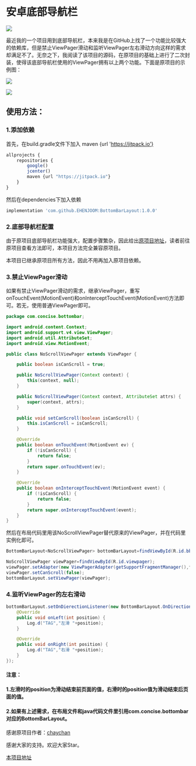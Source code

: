 # 安卓底部导航栏

[![](https://jitpack.io/v/EHENJOOM/BottomBarLayout.svg)](https://jitpack.io/#EHENJOOM/BottomBarLayout)

最近我的一个项目用到底部导航栏，本来我是在GitHub上找了一个功能比较强大的依赖库，但是禁止ViewPager滑动和监听ViewPager左右滑动方向这样的需求却满足不了。无奈之下，我阅读了该项目的源码，在原项目的基础上进行了二次封装，使得该底部导航栏使用的ViewPager拥有以上两个功能。下面是原项目的示例图：

![](https://github.com/chaychan/BottomBarLayout/blob/master/intro_img/display1.gif?raw=true)

![](https://github.com/chaychan/BottomBarLayout/blob/master/intro_img/4.png?raw=true)

## 使用方法：

### 1.添加依赖

首先，在build.gradle文件下加入 maven {url 'https://jitpack.io'}

```javascript
allprojects {
	repositories {
		google()
		jcenter()
		maven {url "https://jitpack.io"}
	}
}
```

然后在dependencies下加入依赖

```js
implementation 'com.github.EHENJOOM:BottomBarLayout:1.0.0'
```

### 2.底部导航栏配置

由于原项目底部导航栏功能强大，配置步骤繁杂，因此给出[原项目地址](https://github.com/chaychan/BottomBarLayout)，读者前往原项目查看方法即可，本项目方法完全兼容原项目。

本项目已继承原项目所有方法，因此不用再加入原项目依赖。

### 3.禁止ViewPager滑动

如果有禁止ViewPager滑动的需求，继承ViewPager，重写onTouchEvent(MotionEvent)和onInterceptTouchEvent(MotionEvent)方法即可。若无，使用普通ViewPager即可。

```java
package com.concise.bottombar;

import android.content.Context;
import android.support.v4.view.ViewPager;
import android.util.AttributeSet;
import android.view.MotionEvent;

public class NoScrollViewPager extends ViewPager {

    public boolean isCanScroll = true;

    public NoScrollViewPager(Context context) {
        this(context, null);
    }

    public NoScrollViewPager(Context context, AttributeSet attrs) {
        super(context, attrs);
    }

    public void setCanScroll(boolean isCanScroll) {
        this.isCanScroll = isCanScroll;
    }

    @Override
    public boolean onTouchEvent(MotionEvent ev) {
        if (!isCanScroll) {
            return false;
        }
        return super.onTouchEvent(ev);
    }

    @Override
    public boolean onInterceptTouchEvent(MotionEvent event) {
        if (!isCanScroll) {
            return false;
        }
        return super.onInterceptTouchEvent(event);
    }
}
```

然后在布局代码里用该NoScrollViewPager替代原来的ViewPager，并在代码里实例化即可。

```java
BottomBarLayout<NoScrollViewPager> bottomBarLayout=findViewById(R.id.bbl);

NoScrollViewPager viewPager=findViewById(R.id.viewpager);
viewPager.setAdapter(new ViewPagerAdapter(getSupportFragmentManager(),fragmentList));
viewPager.setCanScroll(false);
bottomBarLayout.setViewPager(viewPager);
```

### 4.监听ViewPager的左右滑动

```java
bottomBarLayout.setOnDierectionListener(new BottomBarLayout.OnDirectionListener() {
    @Override
    public void onLeft(int position) {
        Log.d("TAG","左滑 "+position);
    }

    @Override
    public void onRight(int position) {
        Log.d("TAG","右滑 "+position);
    }
});
```

#### 注意：

#### 	1.左滑时的position为滑动结束前页面的值，右滑时的position值为滑动结束后页面的值。

#### 	2.如果有上述需求，在布局文件和java代码文件里引用com.concise.bottombar对应的BottomBarLayout。

感谢原项目作者：[chaychan](https://github.com/chaychan/BottomBarLayout)

感谢大家的支持。欢迎大家Star。

[本项目地址](https://github.com/EHENJOOM/BottomBarLayout/tree/1.0.0)